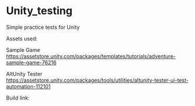 # Unity_testing
Simple practice tests for Unity

Assets used:

Sample Game
https://assetstore.unity.com/packages/templates/tutorials/adventure-sample-game-76216

AltUnity Tester
https://assetstore.unity.com/packages/tools/utilities/altunity-tester-ui-test-automation-112101



Build link: 
